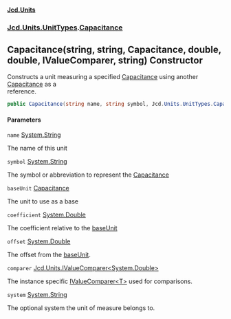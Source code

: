 #### [Jcd.Units](index.md 'index')
### [Jcd.Units.UnitTypes](Jcd.Units.UnitTypes.md 'Jcd.Units.UnitTypes').[Capacitance](Capacitance.md 'Jcd.Units.UnitTypes.Capacitance')

## Capacitance(string, string, Capacitance, double, double, IValueComparer<double>, string) Constructor

Constructs a unit measuring a specified [Capacitance](Capacitance.md 'Jcd.Units.UnitTypes.Capacitance') using another [Capacitance](Capacitance.md 'Jcd.Units.UnitTypes.Capacitance') as a  
reference.

```csharp
public Capacitance(string name, string symbol, Jcd.Units.UnitTypes.Capacitance? baseUnit=null, double coefficient=1.0, double offset=0.0, Jcd.Units.IValueComparer<double>? comparer=null, string system="");
```
#### Parameters

<a name='Jcd.Units.UnitTypes.Capacitance.Capacitance(string,string,Jcd.Units.UnitTypes.Capacitance,double,double,Jcd.Units.IValueComparer_double_,string).name'></a>

`name` [System.String](https://docs.microsoft.com/en-us/dotnet/api/System.String 'System.String')

The name of this unit

<a name='Jcd.Units.UnitTypes.Capacitance.Capacitance(string,string,Jcd.Units.UnitTypes.Capacitance,double,double,Jcd.Units.IValueComparer_double_,string).symbol'></a>

`symbol` [System.String](https://docs.microsoft.com/en-us/dotnet/api/System.String 'System.String')

The symbol or abbreviation to represent the [Capacitance](Capacitance.md 'Jcd.Units.UnitTypes.Capacitance')

<a name='Jcd.Units.UnitTypes.Capacitance.Capacitance(string,string,Jcd.Units.UnitTypes.Capacitance,double,double,Jcd.Units.IValueComparer_double_,string).baseUnit'></a>

`baseUnit` [Capacitance](Capacitance.md 'Jcd.Units.UnitTypes.Capacitance')

The unit to use as a base

<a name='Jcd.Units.UnitTypes.Capacitance.Capacitance(string,string,Jcd.Units.UnitTypes.Capacitance,double,double,Jcd.Units.IValueComparer_double_,string).coefficient'></a>

`coefficient` [System.Double](https://docs.microsoft.com/en-us/dotnet/api/System.Double 'System.Double')

The coefficient relative to the [baseUnit](Capacitance..ctor.ojoaYYXW+ypAPcxCKFinRw.md#Jcd.Units.UnitTypes.Capacitance.Capacitance(string,string,Jcd.Units.UnitTypes.Capacitance,double,double,Jcd.Units.IValueComparer_double_,string).baseUnit 'Jcd.Units.UnitTypes.Capacitance.Capacitance(string, string, Jcd.Units.UnitTypes.Capacitance, double, double, Jcd.Units.IValueComparer<double>, string).baseUnit')

<a name='Jcd.Units.UnitTypes.Capacitance.Capacitance(string,string,Jcd.Units.UnitTypes.Capacitance,double,double,Jcd.Units.IValueComparer_double_,string).offset'></a>

`offset` [System.Double](https://docs.microsoft.com/en-us/dotnet/api/System.Double 'System.Double')

The offset from the [baseUnit](Capacitance..ctor.ojoaYYXW+ypAPcxCKFinRw.md#Jcd.Units.UnitTypes.Capacitance.Capacitance(string,string,Jcd.Units.UnitTypes.Capacitance,double,double,Jcd.Units.IValueComparer_double_,string).baseUnit 'Jcd.Units.UnitTypes.Capacitance.Capacitance(string, string, Jcd.Units.UnitTypes.Capacitance, double, double, Jcd.Units.IValueComparer<double>, string).baseUnit').

<a name='Jcd.Units.UnitTypes.Capacitance.Capacitance(string,string,Jcd.Units.UnitTypes.Capacitance,double,double,Jcd.Units.IValueComparer_double_,string).comparer'></a>

`comparer` [Jcd.Units.IValueComparer&lt;](IValueComparer_T_.md 'Jcd.Units.IValueComparer<T>')[System.Double](https://docs.microsoft.com/en-us/dotnet/api/System.Double 'System.Double')[&gt;](IValueComparer_T_.md 'Jcd.Units.IValueComparer<T>')

The instance specific [IValueComparer&lt;T&gt;](IValueComparer_T_.md 'Jcd.Units.IValueComparer<T>') used for comparisons.

<a name='Jcd.Units.UnitTypes.Capacitance.Capacitance(string,string,Jcd.Units.UnitTypes.Capacitance,double,double,Jcd.Units.IValueComparer_double_,string).system'></a>

`system` [System.String](https://docs.microsoft.com/en-us/dotnet/api/System.String 'System.String')

The optional system the unit of measure belongs to.